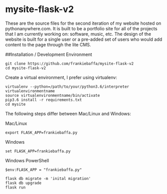 # mysite-flask-v2  
These are the source files for the second iteration of my website hosted on
pythonanywhere.com. It is built to be a portfolio site for all of the projects
that I am currently working on: software, music, etc. The design of the website
is built for a single user or a pre-added set of users who would add content to
the page through the lite CMS.  
  
##Installation / Development Environment
```
git clone https://github.com/frankiebaffa/mysite-flask-v2
cd mysite-flask-v2
```  
Create a virtual environment, I prefer using virtualenv:
```
virtualenv --python=/path/to/your/python3.6/interpreter virtualenvironmentname
source virtualenvironmentname/bin/activate
pip3.6 install -r requirements.txt
cd mysite
```
The following steps differ between Mac/Linux and Windows:  
  
Mac/Linux  
```
export FLASK_APP=frankiebaffa.py
```  

Windows  
```
set FLASK_APP=frankiebaffa.py
```  

Windows PowerShell  
```
$env:FLASK_APP = "frankiebaffa.py"
```  
  
```
flask db migrate -m 'inital migration'
flask db upgrade
flask run
```

